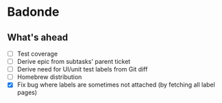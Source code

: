 # Badonde

## What's ahead

- [ ] Test coverage
- [ ] Derive epic from subtasks' parent ticket
- [ ] Derive need for UI/unit test labels from Git diff
- [ ] Homebrew distribution
- [x] Fix bug where labels are sometimes not attached (by fetching all label pages)
